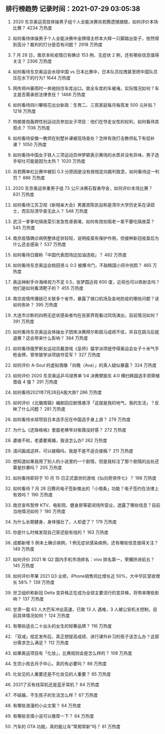 
## 排行榜趋势 记录时间：2021-07-29 03:05:38
  
  1. 2020 东京奥运竞技体操男子组个人全能决赛肖若腾遗憾摘银，如何评价本场比赛？ 4234 万热度
    
  2. 如何看待体操男子个人全能决赛中金牌得主桥本大辉一只脚踏出垫子，依然得到高分？裁判的打分是否有问题？ 2918 万热度
    
  3. 7 月 28 日，南京本轮疫情已有确诊 153 例、无症状 2 例，还有哪些信息值得关注？ 2306 万热度
    
  4. 如何看待东京奥运会水球中国 vs 日本比赛中，日本队员拉拽甚至把中国队员压在水下的行为? 1644 万热度
    
  5. 网传郑州暴雨时一奔驰挡住车库出口，致全车库的车被淹，实际情况如何？车主是否需承担法律责任？ 1466 万热度
    
  6. 如何看待四川攀枝花出台新政：生育二、三孩家庭每月每孩发 500 元补贴？ 1218 万热度
    
  7. 特朗普炮轰跨性别运动员参加女子项目：他们在夺走女性的权利，如何看待其观点？ 1136 万热度
    
  8. 如何看待安徽一教师在别墅补课被现场查处？怎样有效打击教师私下有偿补课？ 1050 万热度
    
  9. 如何看待中国女子铁人三项运动员仲梦颖表示赛场的水质并没有异味，男子选手呕吐可能是因为太热？ 1020 万热度
    
  10. 肖若腾单杠比赛中被扣 0.3 分原因是没有按规定向裁判致意，如何看待这一判罚？ 886 万热度
    
  11. 2020 东京奥运举重男子组 73 公斤决赛石智勇夺金，如何评价本场比赛？ 631 万热度
    
  12. 如何看待江苏卫视《新相亲大会》男嘉宾陈凯自称是清华大学历史系在读硕士，而实际清华查无此人？ 548 万热度
    
  13. 武汉一爹爹吃隔夜菜引发急性肾衰竭，如何有效劝阻老一辈不要吃隔夜菜？ 545 万热度
    
  14. 南京疫情确诊病例整体症状较轻，说明疫苗有保护作用，但接种新冠疫苗后为什么还会感染？ 537 万热度
    
  15. 如何看待日媒称「中国代表团场边加油违规」？ 482 万热度
    
  16. 如何看待东京奥运会桃田贤斗 0:2 被爆冷门，不敌韩国小将许侊熙？ 465 万热度
    
  17. 奥运神射手许海峰视力不足 0.5，张梦圆近视 600 度，近视也可以练射击吗？他们是如何看清靶子的？ 455 万热度
    
  18. 南京疫情传播链已关联多个省市，暴露了禄口机场及各地防疫的哪些问题？该如何弥补？ 395 万热度
    
  19. 大连市诊断的四例无症状感染者均在张家界观看过同场演出，目前情况如何？ 391 万热度
    
  20. 如何看待东京奥运会体操女子团体决赛拜尔斯跳马成绩不佳，并且在跳马后就退赛？这会带来什么影响？ 384 万热度
    
  21. 如何看待俄罗斯女运动员戴游戏《巫师》猫学派项链夺得奥运会女子十米气手枪金牌，曾带狼学派项链夺亚军？ 327 万热度
    
  22. 如何评价 A-Soul 的虚拟偶像「向晚（Ava）」的真人疑似暴露？ 324 万热度
    
  23. 如何评价 2020 东京奥运乒乓球男单 1/4 决赛樊振东 4:0 横扫韩国选手郑荣植晋级 4 强？ 291 万热度
    
  24. 如何看待2021年7月28日A股大跌? 286 万热度
    
  25. 如何评价《北辙南辕》编剧回应剧情悬浮「这就是我的地气，我的生活」？反映了什么问题？ 281 万热度
    
  26. 如何看待水球项目日本选手压在中国选手身上游？ 279 万热度
    
  27. 为什么《还珠格格》里面老佛爷对紫薇没好感？ 272 万热度
    
  28. 婆媳不和，老婆要离婚，我该怎么办? 262 万热度
    
  29. 请问画成这样，可以接稿吗，我是不是不适合接稿？ 211 万热度
    
  30. 想知道如果我用了别人的小说里的一个剧情，但是我标注了那个剧情的出处还算是抄袭吗？ 205 万热度
    
  31. 如何看待即将于 10 月 15 日正式面世的游戏《仙剑奇侠传七》？ 198 万热度
    
  32. 如何看待 7 月 28 日腾讯电子签新推出的「小借条」功能？电子签约在法律上有效吗？ 190 万热度
    
  33. 南京宣布暂停 KTV、电影院、健身房等密闭场所营业，透露了哪些信息？目前当地情况如何？ 180 万热度
    
  34. 为什么长期健身，身体强壮了，人却虚了？ 179 万热度
    
  35. 你是什么时候发现自己家还挺有钱的？ 163 万热度
    
  36. 成都新增 5 例本土确诊病例，1 例无症状感染病例，还有哪些信息值得关注？ 149 万热度
    
  37. 如何评价 2021 年 Q2 国内手机市场排名：vivo 排名第一，荣耀挤进前五？ 145 万热度
    
  38. 如何评价苹果 2021 Q3 业绩，iPhone销售同比增长近 50%，大中华区营收增长 58%？ 139 万热度
    
  39. 世卫组织称新冠 Delta 变异株正在成为全球主要流行的变异株，将带来哪些影响？ 137 万热度
    
  40. 甘肃一载 63 人大巴车冲出高速，已致 13 人 遇难，3 人被公安机关控制，目前具体情况如何？ 124 万热度
    
  41. 有哪些适合二十出头的女生的轻奢品牌？ 116 万热度
    
  42. 「双减」规定发布后，真正想提高成绩、进行课外补习的孩子该怎么办？这部分需求怎么满足？ 112 万热度
    
  43. 如果奥运项目有「化妆」，比赛规则会是怎么样的？ 108 万热度
    
  44. 生完小孩去月子中心，真的有必要吗？ 88 万热度
    
  45. 化妆见的人重要还是不化妆见的人重要？ 85 万热度
    
  46. 2021了买有线耳机还是蓝牙耳机？ 84 万热度
    
  47. 不结婚，不生孩子的生活怎么样？ 67 万热度
    
  48. 有哪些浪漫的小众文案？ 64 万热度
    
  49. 有哪些言情小说可以推荐一下？ 64 万热度
    
  50. 汽车的 OTA 功能，真的能让车“常用常新”吗？ 61 万热度
    